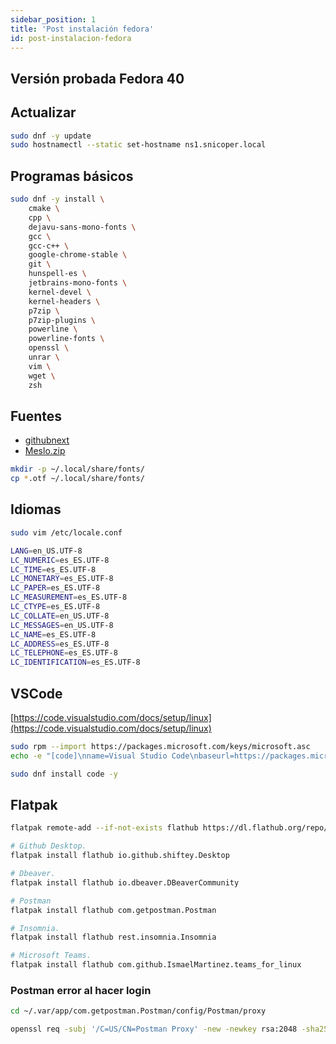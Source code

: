 ```yaml
---
sidebar_position: 1
title: 'Post instalación fedora'
id: post-instalacion-fedora
---
```


## Versión probada Fedora 40

## Actualizar

```bash
sudo dnf -y update
sudo hostnamectl --static set-hostname ns1.snicoper.local
```

## Programas básicos

```bash
sudo dnf -y install \
    cmake \
    cpp \
    dejavu-sans-mono-fonts \
    gcc \
    gcc-c++ \
    google-chrome-stable \
    git \
    hunspell-es \
    jetbrains-mono-fonts \
    kernel-devel \
    kernel-headers \
    p7zip \
    p7zip-plugins \
    powerline \
    powerline-fonts \
    openssl \
    unrar \
    vim \
    wget \
    zsh
```

## Fuentes

- [githubnext](https://monaspace.githubnext.com/)
- [Meslo.zip](https://github.com/ryanoasis/nerd-fonts/releases/download/v2.0.0/Meslo.zip)

```bash
mkdir -p ~/.local/share/fonts/
cp *.otf ~/.local/share/fonts/
```

## Idiomas

```bash
sudo vim /etc/locale.conf
```

```bash
LANG=en_US.UTF-8
LC_NUMERIC=es_ES.UTF-8
LC_TIME=es_ES.UTF-8
LC_MONETARY=es_ES.UTF-8
LC_PAPER=es_ES.UTF-8
LC_MEASUREMENT=es_ES.UTF-8
LC_CTYPE=es_ES.UTF-8
LC_COLLATE=en_US.UTF-8
LC_MESSAGES=en_US.UTF-8
LC_NAME=es_ES.UTF-8
LC_ADDRESS=es_ES.UTF-8
LC_TELEPHONE=es_ES.UTF-8
LC_IDENTIFICATION=es_ES.UTF-8
```

## VSCode

[https://code.visualstudio.com/docs/setup/linux](https://code.visualstudio.com/docs/setup/linux)

```bash
sudo rpm --import https://packages.microsoft.com/keys/microsoft.asc
echo -e "[code]\nname=Visual Studio Code\nbaseurl=https://packages.microsoft.com/yumrepos/vscode\nenabled=1\ngpgcheck=1\ngpgkey=https://packages.microsoft.com/keys/microsoft.asc" | sudo tee /etc/yum.repos.d/vscode.repo > /dev/null

sudo dnf install code -y
```

## Flatpak

```bash
flatpak remote-add --if-not-exists flathub https://dl.flathub.org/repo/flathub.flatpakrepo

# Github Desktop.
flatpak install flathub io.github.shiftey.Desktop

# Dbeaver.
flatpak install flathub io.dbeaver.DBeaverCommunity

# Postman
flatpak install flathub com.getpostman.Postman

# Insomnia.
flatpak install flathub rest.insomnia.Insomnia

# Microsoft Teams.
flatpak install flathub com.github.IsmaelMartinez.teams_for_linux
```

### Postman error al hacer login

```bash
cd ~/.var/app/com.getpostman.Postman/config/Postman/proxy

openssl req -subj '/C=US/CN=Postman Proxy' -new -newkey rsa:2048 -sha256 -days 365 -nodes -x509 -keyout postman-proxy-ca.key -out postman-proxy-ca.crt
```
